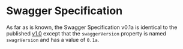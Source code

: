 # Swagger Specification

As far as is known, the Swagger Specification v0.1a is identical to the published [v1.0](/versions/1.0.md) except that the `swaggerVersion` property is named `swagrVersion` and has a value of `0.1a`.
